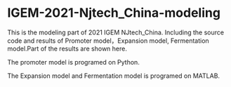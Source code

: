 # IGEM-2021-Njtech_China-modeling
This is the modeling part of 2021 IGEM NJtech_China. Including the source code and results of Promoter model，Expansion model, Fermentation model.Part of the results are shown here.

The promoter model is programed on Python.

The Expansion model and Fermentation model is programed on MATLAB.
